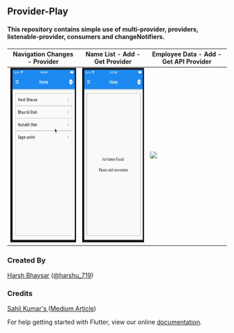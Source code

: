 ## Provider-Play


#### This repository contains simple use of multi-provider, providers, listenable-provider, consumers and changeNotifiers.


| Navigation Changes -  Provider | Name List - Add - Get Provider | Employee Data - Add - Get API Provider
|-----------------------------------------------------------------------------------------------------------------------------|-------------------------------------------------------------------------------------------------------------------------------|-------------------------------------------------------------------------------------------------------------------------------
|<img src="media/navigation.gif" height="400em" /> | <img src="media/namelist.gif" height="400em" /> | <img src="screenshots/employeelist.gif" height="400em" /> 



### Created By

[Harsh Bhavsar](https://github.com/iharshb) ([@harshu_719](https://www.twitter.com/harshu_719)) 


### Credits

[Sahil Kumar's ](https://github.com/xsahil03x) ([Medium Article](https://medium.com/flutter-community/handling-network-calls-like-a-pro-in-flutter-31bd30c86be1)) 

For help getting started with Flutter, view our online
[documentation](https://flutter.io/).
